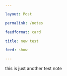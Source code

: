 ```yaml
---

layout: Post

permalink: /notes

feedformat: card

title: new test

feed: show

---
```



this is just another test note